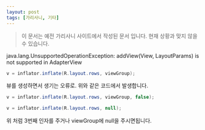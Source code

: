 ```yaml
---
layout: post
tags: [가리사니, 기타]
---
```


> 이 문서는 예전 가리사니 사이트에서 작성된 문서 입니다.
현재 상황과 맞지 않을 수 있습니다.


java.lang.UnsupportedOperationException: addView(View, LayoutParams) is not supported in AdapterView

``` java
v = inflator.inflate(R.layout.rows, viewGroup);
```
뷰를 생성하면서 생기는 오류로.
위와 같은 코드에서 발생합니다.

``` java
v = inflator.inflate(R.layout.rows, viewGroup, false);
```
``` java
v = inflator.inflate(R.layout.rows, null);
```
위 처럼 3번째 인자를 주거나 viewGroup에 null을 주시면됩니다.